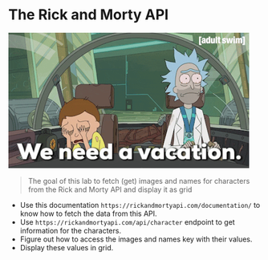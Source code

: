 # The Rick and Morty API
<img src="giphy.gif">

> The goal of this lab to fetch (get) images and names for characters from the Rick and Morty API and display it as grid 
- Use this documentation `https://rickandmortyapi.com/documentation/` to know how to fetch the data from this API.
- Use `https://rickandmortyapi.com/api/character` endpoint to get information for the characters.
- Figure out how to access the images and names key with their values.
- Display these values in grid.
